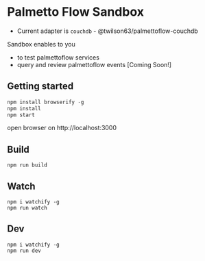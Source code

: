 # Palmetto Flow Sandbox

* Current adapter is `couchdb` - @twilson63/palmettoflow-couchdb

Sandbox enables to you

* to test palmettoflow services
* query and review palmettoflow events [Coming Soon!]

## Getting started

``` js
npm install browserify -g
npm install
npm start
```

open browser on http://localhost:3000

## Build

```
npm run build
```

## Watch

```
npm i watchify -g
npm run watch
```

## Dev

```
npm i watchify -g
npm run dev
```

